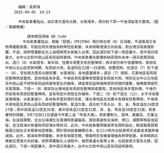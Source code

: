 
          編輯：吳家瑋  
        2025-09-05　19:23
      
          中央氣象署指出，由於南方雲系北移、水氣增多，周日到下周一午後須留意大雷雨。（圖／黃耀徵攝）
        
              請用微信掃描 QR Code
            中央氣象署指出，輕颱「琵琶」（PEIPAH）預計將在明（6）日消散，不過南海又有熱帶擾動發展，可能在明天增強為熱帶性低氣壓，未來將朝港澳方向前進，對台灣沒有直接影響。不過，該熱帶擾動在北上過程將把水氣輸入台灣，因此週日和下週一雨區擴大，其中週日雨最大，台中以北和中部山區有短延時豪雨。中央氣象署在臉書粉絲頁發布未來一週天氣預測指出，週六（6）水氣增多，東半部、恆春半島整天有短暫陣雨；西半部仍為午後雷陣雨，南部及中部以北山區雨勢明顯，有局部大雨。高溫則在32度～35度間，依舊悶熱。從週日（7）到下週一（8），受到南方雲系北移影響，水氣增加，各地雲量增多；週日（7）南部、花東地區有局部短暫陣雨或雷雨，其他地區為多雲，午後容易有雷陣雨發展並有局部大雨，特別在台中以北地區及中部山區不排除有短延時豪雨發生的機率，請留意短延時強降雨所伴隨的雷擊、強陣風等劇烈天氣現象。下週一（8）南部及台東地區有局部短暫陣雨或雷雨，其他地區為多雲到晴，午後仍然容易有局部短暫雷陣雨，並有局部大雨發生的機率。下週二（9）到下週五（12），太平洋高壓逐漸增強，水氣漸減少，各地為多雲到晴的天氣，僅台東地區及恆春半島偶有短暫陣雨，午後西半部地區及其他山區有局部短暫雷陣雨。氣溫方面，週日到下周五台、澎、金、馬低溫在24度至27度；西半部高溫32度至35度，東半部高溫31度至32度，澎、金、馬高溫30度至32度。氣象署特別提醒，9月7日到11日適逢今年第二波「年度大潮」，將影響彰化、雲林、嘉義及、花蓮沿海。在這段期間，全台沿海潮位在漲潮時普遍偏高，請民眾避免在海岸、港口、潮間帶等區域逗留，並注意海水倒灌與局部淹水等狀況。此外，中央氣象署預報員李名翔則指出，輕度颱風琵琶颱風已經在日本關東地區移動，預計很快就會離開日本，在12小時內也就是明天凌晨或清晨將會減弱。此外，南海有熱帶擾動，未來有發展空間，預報明天有機會增強為熱帶低壓，未來朝西北移動往港澳方向前進。該熱帶擾動北上過程中，會把東邊水氣帶上來，也就是南方雲系北移，因此週日、下週一雨區擴大，其中週日雨最大，台中以北和中部山區有短延時豪雨。